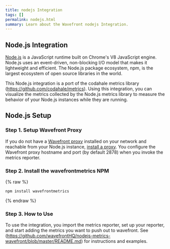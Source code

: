 ```yaml
---
title: nodejs Integration
tags: []
permalink: nodejs.html
summary: Learn about the Wavefront nodejs Integration.
---
```

## Node.js Integration

[Node.js](https://nodejs.org) is a JavaScript runtime built on Chrome's V8 JavaScript engine. Node.js uses an event-driven, non-blocking I/O model that makes it lightweight and efficient. The Node.js package ecosystem, npm, is the largest ecosystem of open source libraries in the world.

This Node.js integration is a port of the codahale metrics library (https://github.com/codahale/metrics). Using this integration, you can visualize the metrics collected by the Node.js metrics library to measure the behavior of your Node.js instances while they are running.

## Node.js Setup

### Step 1. Setup Wavefront Proxy

If you do not have a [Wavefront proxy](https://docs.wavefront.com/proxies.html) installed on your network and reachable from your Node.js instance, [install a proxy](/proxies/add). You configure the Wavefront proxy hostname and port (by default 2878) when you invoke the metrics reporter.

### Step 2. Install the wavefrontmetrics NPM
{% raw %}
```
npm install wavefrontmetrics
```
{% endraw %}

### Step 3. How to Use

To use the integration, you import the metrics reporter, set up your reporter, and start adding the metrics you want to push out to wavefront. See (https://github.com/wavefrontHQ/nodejs-metrics-wavefront/blob/master/README.md) for instructions and examples.
